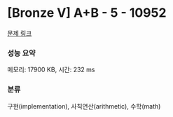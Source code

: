 # [Bronze V] A+B - 5 - 10952 

[문제 링크](https://www.acmicpc.net/problem/10952) 

### 성능 요약

메모리: 17900 KB, 시간: 232 ms

### 분류

구현(implementation), 사칙연산(arithmetic), 수학(math)

